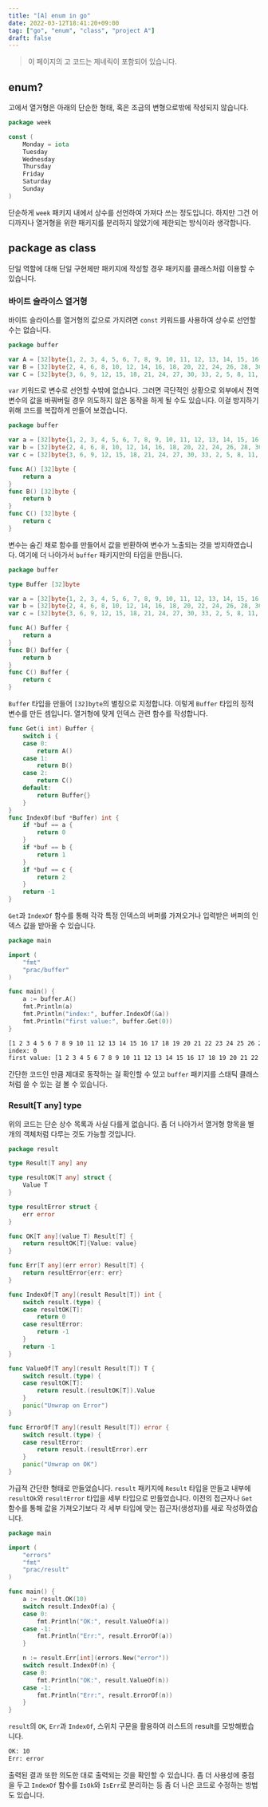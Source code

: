 ```yaml
---
title: "[A] enum in go"
date: 2022-03-12T18:41:20+09:00
tag: ["go", "enum", "class", "project A"]
draft: false
---
```


> 이 페이지의 고 코드는 제네릭이 포함되어 있습니다.

## enum?

고에서 열거형은 아래의 단순한 형태, 혹은 조금의 변형으로밖에 작성되지 않습니다.

```go
package week

const (
    Monday = iota
    Tuesday
    Wednesday
    Thursday
    Friday
    Saturday
    Sunday
)
```

단순하게 `week` 패키지 내에서 상수를 선언하여 가져다 쓰는 정도입니다. 하지만 그건 어디까지나 열거형을 위한 패키지를 분리하지 않았기에 제한되는 방식이라 생각합니다.

## package as class

단일 역할에 대해 단일 구현체만 패키지에 작성할 경우 패키지를 클래스처럼 이용할 수 있습니다. 

### 바이트 슬라이스 열거형

바이트 슬라이스를 열거형의 값으로 가지려면 `const` 키워드를 사용하여 상수로 선언할 수는 없습니다. 

```go
package buffer

var A = [32]byte{1, 2, 3, 4, 5, 6, 7, 8, 9, 10, 11, 12, 13, 14, 15, 16, 17, 18, 19, 20, 21, 22, 23, 24, 25, 26, 27, 28, 29, 30, 31, 32}
var B = [32]byte{2, 4, 6, 8, 10, 12, 14, 16, 18, 20, 22, 24, 26, 28, 30, 32, 1, 3, 5, 7, 9, 11, 13, 15, 17, 19, 21, 23, 25, 27, 29, 31}
var C = [32]byte{3, 6, 9, 12, 15, 18, 21, 24, 27, 30, 33, 2, 5, 8, 11, 14, 17, 20, 23, 26, 29, 32, 1, 4, 7, 10, 13, 16, 19, 22, 25, 28}
```

`var` 키워드로 변수로 선언할 수밖에 없습니다. 그러면 극단적인 상황으로 외부에서 전역 변수의 값을 바꿔버릴 경우 의도하지 않은 동작을 하게 될 수도 있습니다. 이걸 방지하기 위해 코드를 복잡하게 만들어 보겠습니다.

```go
package buffer

var a = [32]byte{1, 2, 3, 4, 5, 6, 7, 8, 9, 10, 11, 12, 13, 14, 15, 16, 17, 18, 19, 20, 21, 22, 23, 24, 25, 26, 27, 28, 29, 30, 31, 32}
var b = [32]byte{2, 4, 6, 8, 10, 12, 14, 16, 18, 20, 22, 24, 26, 28, 30, 32, 1, 3, 5, 7, 9, 11, 13, 15, 17, 19, 21, 23, 25, 27, 29, 31}
var c = [32]byte{3, 6, 9, 12, 15, 18, 21, 24, 27, 30, 33, 2, 5, 8, 11, 14, 17, 20, 23, 26, 29, 32, 1, 4, 7, 10, 13, 16, 19, 22, 25, 28}

func A() [32]byte {
	return a
}
func B() [32]byte {
	return b
}
func C() [32]byte {
	return c
}
```

변수는 숨긴 채로 함수를 만들어서 값을 반환하여 변수가 노출되는 것을 방지하였습니다. 여기에 더 나아가서 `buffer` 패키지만의 타입을 만듭니다.

```go
package buffer

type Buffer [32]byte

var a = [32]byte{1, 2, 3, 4, 5, 6, 7, 8, 9, 10, 11, 12, 13, 14, 15, 16, 17, 18, 19, 20, 21, 22, 23, 24, 25, 26, 27, 28, 29, 30, 31, 32}
var b = [32]byte{2, 4, 6, 8, 10, 12, 14, 16, 18, 20, 22, 24, 26, 28, 30, 32, 1, 3, 5, 7, 9, 11, 13, 15, 17, 19, 21, 23, 25, 27, 29, 31}
var c = [32]byte{3, 6, 9, 12, 15, 18, 21, 24, 27, 30, 33, 2, 5, 8, 11, 14, 17, 20, 23, 26, 29, 32, 1, 4, 7, 10, 13, 16, 19, 22, 25, 28}

func A() Buffer {
	return a
}
func B() Buffer {
	return b
}
func C() Buffer {
	return c
}
```

`Buffer` 타입을 만들어 `[32]byte`의 별칭으로 지정합니다. 이렇게 `Buffer` 타입의 정적 변수를 만든 셈입니다. 열거형에 맞게 인덱스 관련 함수를 작성합니다. 

```go
func Get(i int) Buffer {
	switch i {
	case 0:
		return A()
	case 1:
		return B()
	case 2:
		return C()
	default:
		return Buffer{}
	}
}
func IndexOf(buf *Buffer) int {
	if *buf == a {
		return 0
	}
	if *buf == b {
		return 1
	}
	if *buf == c {
		return 2
	}
	return -1
}
```

`Get`과 `IndexOf` 함수를 통해 각각 특정 인덱스의 버퍼를 가져오거나 입력받은 버퍼의 인덱스 값을 받아올 수 있습니다.

```go
package main

import (
	"fmt"
	"prac/buffer"
)

func main() {
	a := buffer.A()
	fmt.Println(a)
	fmt.Println("index:", buffer.IndexOf(&a))
	fmt.Println("first value:", buffer.Get(0))
}
```

```bash
[1 2 3 4 5 6 7 8 9 10 11 12 13 14 15 16 17 18 19 20 21 22 23 24 25 26 27 28 29 30 31 32]
index: 0
first value: [1 2 3 4 5 6 7 8 9 10 11 12 13 14 15 16 17 18 19 20 21 22 23 24 25 26 27 28 29 30 31 32]
```

간단한 코드인 만큼 제대로 동작하는 걸 확인할 수 있고 `buffer` 패키지를 스태틱 클래스처럼 쓸 수 있는 걸 볼 수 있습니다.

### Result[T any] type

위의 코드는 단순 상수 목록과 사실 다를게 없습니다. 좀 더 나아가서 열거형 항목을 별개의 객체처럼 다루는 것도 가능할 것입니다. 

```go
package result

type Result[T any] any

type resultOK[T any] struct {
	Value T
}

type resultError struct {
	err error
}

func OK[T any](value T) Result[T] {
	return resultOK[T]{Value: value}
}

func Err[T any](err error) Result[T] {
	return resultError{err: err}
}

func IndexOf[T any](result Result[T]) int {
	switch result.(type) {
	case resultOK[T]:
		return 0
	case resultError:
		return -1
	}
	return -1
}

func ValueOf[T any](result Result[T]) T {
	switch result.(type) {
	case resultOK[T]:
		return result.(resultOK[T]).Value
	}
	panic("Unwrap on Error")
}

func ErrorOf[T any](result Result[T]) error {
	switch result.(type) {
	case resultError:
		return result.(resultError).err
	}
	panic("Unwrap on OK")
}
```

가급적 간단한 형태로 만들었습니다. `result` 패키지에 `Result` 타입을 만들고 내부에 `resultOk`와 `resultError` 타입을 세부 타입으로 만들었습니다. 이전의 접근자나 `Get` 함수를 통해 값을 가져오기보다 각 세부 타입에 맞는 접근자(생성자)를 새로 작성하였습니다.

```go
package main

import (
	"errors"
	"fmt"
	"prac/result"
)

func main() {
	a := result.OK(10)
	switch result.IndexOf(a) {
	case 0:
		fmt.Println("OK:", result.ValueOf(a))
	case -1:
		fmt.Println("Err:", result.ErrorOf(a))
	}

	n := result.Err[int](errors.New("error"))
	switch result.IndexOf(n) {
	case 0:
		fmt.Println("OK:", result.ValueOf(n))
	case -1:
		fmt.Println("Err:", result.ErrorOf(n))
	}
}
```

`result`의 `OK`, `Err`과 `IndexOf`, 스위치 구문을 활용하여 러스트의 result를 모방해봤습니다. 

```bash
OK: 10
Err: error
```

출력된 결과 또한 의도한 대로 출력되는 것을 확인할 수 있습니다. 좀 더 사용성에 중점을 두고 `IndexOf` 함수를 `IsOk`와 `IsErr`로 분리하는 등 좀 더 나은 코드로 수정하는 방법도 있습니다.
